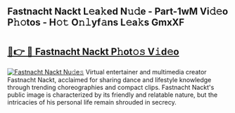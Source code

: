 ## Fastnacht Nackt L𝚎a𝚔ed N𝚞𝚍e - Part-1wM Vi𝚍𝚎o P𝚑𝚘tos - H𝚘𝚝 O𝚗𝚕yf𝚊ns L𝚎a𝚔s GmxXF

# <h2><a href="http://kf12oa1.oniu.top/?m=Fastnacht+Nackt">🔗👉 🔴 Fastnacht Nackt P𝚑ot𝚘𝚜 V𝚒d𝚎o</a></h2>

[![Fastnacht Nackt Nu𝚍e𝚜](https://i.imgur.com/0qMVB7G.gif)](http://kf12oa1.oniu.top/?m=Fastnacht+Nackt)
Virtual entertainer and multimedia creator Fastnacht Nackt, acclaimed for sharing dance and lifestyle knowledge through trending choreographies and compact clips. Fastnacht Nackt's public image is characterized by its friendly and relatable nature, but the intricacies of his personal life remain shrouded in secrecy.  

